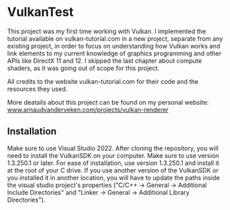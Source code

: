 # VulkanTest
This project was my first time working with Vulkan. I implemented the tutorial available on vulkan-tutorial.com in a new project, separate from any existing project, in order to focus on understanding how Vulkan works and link elements to my current knowledge of graphics programming and other APIs like DirectX 11 and 12. I skipped the last chapter about compute shaders, as it was going out of scope for this project.

All credits to the website vulkan-tutorial.com for their code and the resources they used.

More deatails about this project can be found on my personal website: www.arnaudvanderveken.com/projects/vulkan-renderer

## Installation
Make sure to use Visual Studio 2022.
After cloning the repository, you will need to install the VulkanSDK on your computer. Make sure to use version 1.3.250.1 or later.
For ease of installation, use version 1.3.250.1 and install it at the root of your C drive. If you use another version of the VulkanSDK or you installed it in another location, you will have to update the paths inside the visual studio project's properties ("C/C++ -> General -> Additional Include Directories" and "Linker -> General -> Additional Library Directories").
